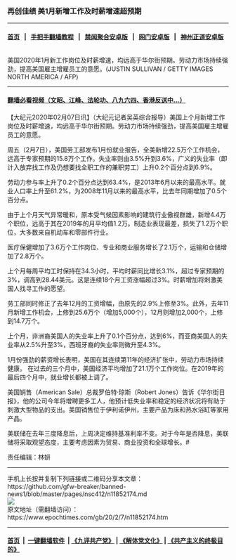 ### 再创佳绩 美1月新增工作及时薪增速超预期
------------------------

#### [首页](https://github.com/gfw-breaker/banned-news1/blob/master/README.md) &nbsp;&nbsp;|&nbsp;&nbsp; [手把手翻墙教程](https://github.com/gfw-breaker/guides/wiki) &nbsp;&nbsp;|&nbsp;&nbsp; [禁闻聚合安卓版](https://github.com/gfw-breaker/bn-android) &nbsp;&nbsp;|&nbsp;&nbsp; [网门安卓版](https://github.com/oGate2/oGate) &nbsp;&nbsp;|&nbsp;&nbsp; [神州正道安卓版](https://github.com/SzzdOgate/update) 



<div><img alt="" class="aligncenter wp-post-image" src="https://i.epochtimes.com/assets/uploads/2020/02/000_1NJ7R0-600x400.jpg"/>
<div class="red16 caption">
 <p>
  美国2020年1月新工作岗位及时薪增速，均远高于华尔街预期。劳动力市场持续强劲，提高美国雇主增雇员工的意愿。(JUSTIN SULLIVAN / GETTY IMAGES NORTH AMERICA / AFP)
 </p>
</div>
</div><hr/>

#### [翻墙必看视频（文昭、江峰、法轮功、八九六四、香港反送中...）](http://167.172.214.107/home.html)

<div><p>
 【大纪元2020年02月07日讯】（大纪元记者吴英综合报导）美国上个月新增工作岗位及时薪增速，均远高于华尔街预期。劳动力市场持续强劲，提高美国雇主增雇员工的意愿。
</p>
<p>
 周五（2月7日），美国劳工部发布1月份就业报告，全美新增22.5万个工作机会，远高于专家预期的15.8万个工作。失业率则由3.5%升到3.6%，广义的失业率（即计入放弃找工作及仍想要找全职工作的兼职劳工）上升0.2个百分点到6.9%。
</p>
<p>
 劳动力参与率上升了0.2个百分点达到63.4%，是2013年6月以来的最高水平。就业人口率上升至61.2%，为2008年11月以来的最高水平，比去年同期增加了0.5个百分点。
</p>
<p>
 由于上个月天气异常暖和，原本受气候因素影响的建筑行业傲视群雄，新增4.4万个职位，远高于其在2019年的月平均值1.2万。制造业表现最差，损失了1.2万个职位，大多数来自机动车和零部件行业。
</p>
<p>
 医疗保健增加了3.6万个工作岗位、专业和商业服务增长了2.1万个，运输和仓储增加了2.8万个。
</p>
<p>
 上个月每周平均工时保持在34.3小时，平均时薪同比增长3.1%，超过专家预期的3%，调高到28.44美元。这是连续18个月工资涨幅超过3%。时薪增加将刺激美国人找寻工作的愿望。
</p>
<p>
 劳工部同时修正了去年12月的工资增幅，由原先的2.9%上修至3%。此外，去年11月新增工作机会，上修到25.6万个（增加5,000个），12月则增加2,000个，上修到14.7万个。
</p>
<p>
 上个月，非洲裔美国人的失业率上升了0.1个百分点，达到6%，而亚商美国人的失业率从2.5%升至3%，西班牙裔的失业率则微升至4.3%。
</p>
<p>
 1月份强劲的薪资增长表明，美国在其连续第11年的经济扩张中，劳动力市场持续健康。 在过去的三个月中，美国经济平均增加了21.1万个工作岗位。在2019年的最后四个月中，就业增长都被上调了。
</p>
<p>
 美国销售（American Sale）总裁罗伯特‧琼斯（Robert Jones）告诉《华尔街日报》，他的公司今年将增聘更多工人，他预计低失业率和稳定的经济状况将有助于刺激大型物品的支出。美国销售位于伊利诺伊州，主要产品为床和热水浴缸等家用产品。
</p>
<p>
 美联储在去年三度降息后，上周决定维持基准利率不变。对于今年是否降息，美联储将采取观望态度，主要考虑因素为贸易、商业投资和全球增长。#
</p>
<p>
 责任编辑：林妍
</p>
</div>
<hr/>
手机上长按并复制下列链接或二维码分享本文章：<br/>
https://github.com/gfw-breaker/banned-news1/blob/master/pages/nsc412/n11852174.md <br/>
<a href='https://github.com/gfw-breaker/banned-news1/blob/master/pages/nsc412/n11852174.md'><img src='https://github.com/gfw-breaker/banned-news1/blob/master/pages/nsc412/n11852174.md.png'/></a> <br/>
原文地址（需翻墙访问）：https://www.epochtimes.com/gb/20/2/7/n11852174.htm


------------------------
#### [首页](https://github.com/gfw-breaker/banned-news1/blob/master/README.md) &nbsp;|&nbsp; [一键翻墙软件](https://github.com/gfw-breaker/nogfw/blob/master/README.md) &nbsp;| [《九评共产党》](https://github.com/gfw-breaker/9ping.md/blob/master/README.md#九评之一评共产党是什么) | [《解体党文化》](https://github.com/gfw-breaker/jtdwh.md/blob/master/README.md) | [《共产主义的终极目的》](https://github.com/gfw-breaker/gczydzjmd.md/blob/master/README.md)


<img src='http://gfw-breaker.win/banned-news/pages/nsc412/n11852174.md' width='0px' height='0px'/>